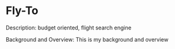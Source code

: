 # Fly-To

Description: budget oriented, flight search engine

Background and Overview: 
This is my background and overview

